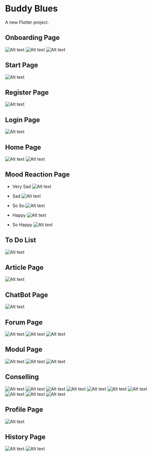 # Buddy Blues

A new Flutter project.

## Onboarding Page
![Alt text](image.png)
![Alt text](image-1.png)
![Alt text](image-2.png)

## Start Page
![Alt text](image-3.png)

## Register Page
![Alt text](image-4.png)

## Login Page
![Alt text](image-5.png)

## Home Page
![Alt text](image-16.png)
![Alt text](image-17.png)

## Mood Reaction Page
- Very Sad
![Alt text](image-21.png)

- Sad
![Alt text](image-22.png)

- So So
![Alt text](image-23.png)

- Happy
![Alt text](image-24.png)

- So Happy
![Alt text](image-25.png)

## To Do List
![Alt text](image-20.png)

## Article Page
![Alt text](image-18.png)

## ChatBot Page
![Alt text](image-19.png)

## Forum Page
![Alt text](image-10.png)
![Alt text](image-8.png)
![Alt text](image-9.png)

## Modul Page
![Alt text](image-11.png)
![Alt text](image-12.png)
![Alt text](image-13.png)

## Conselling
![Alt text](image-28.png)
![Alt text](image-29.png)
![Alt text](image-30.png)
![Alt text](image-31.png)
![Alt text](image-32.png)
![Alt text](image-33.png)
![Alt text](image-34.png)
![Alt text](image-35.png)
![Alt text](image-36.png)
![Alt text](image-37.png)


## Profile Page
![Alt text](image-15.png)

## History Page
![Alt text](image-26.png)
![Alt text](image-27.png)






